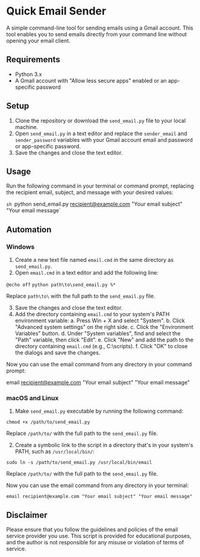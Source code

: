 # Quick Email Sender

A simple command-line tool for sending emails using a Gmail account. This tool enables you to send emails directly from your command line without opening your email client.

## Requirements

- Python 3.x
- A Gmail account with "Allow less secure apps" enabled or an app-specific password

## Setup

1. Clone the repository or download the `send_email.py` file to your local machine.
2. Open `send_email.py` in a text editor and replace the `sender_email` and `sender_password` variables with your Gmail account email and password or app-specific password.
3. Save the changes and close the text editor.

## Usage

Run the following command in your terminal or command prompt, replacing the recipient email, subject, and message with your desired values:

`sh
`python send_email.py recipient@example.com "Your email subject" "Your email message`


## Automation

### Windows

1. Create a new text file named `email.cmd` in the same directory as `send_email.py`.
2. Open `email.cmd` in a text editor and add the following line:

`@echo off`
`python path\to\send_email.py %*`

Replace `path\to\` with the full path to the `send_email.py` file.

3. Save the changes and close the text editor.
4. Add the directory containing `email.cmd` to your system's PATH environment variable:
a. Press Win + X and select "System".
b. Click "Advanced system settings" on the right side.
c. Click the "Environment Variables" button.
d. Under "System variables", find and select the "Path" variable, then click "Edit".
e. Click "New" and add the path to the directory containing `email.cmd` (e.g., C:\scripts\).
f. Click "OK" to close the dialogs and save the changes.

Now you can use the email command from any directory in your command prompt:

email recipient@example.com "Your email subject" "Your email message"

### macOS and Linux

1. Make `send_email.py` executable by running the following command:

`chmod +x /path/to/send_email.py`

Replace `/path/to/` with the full path to the `send_email.py` file.

2. Create a symbolic link to the script in a directory that's in your system's PATH, such as `/usr/local/bin/`:

`sudo ln -s /path/to/send_email.py /usr/local/bin/email`

Replace `/path/to/` with the full path to the `send_email.py` file.

Now you can use the email command from any directory in your terminal:

`email recipient@example.com "Your email subject" "Your email message"`
## Disclaimer

Please ensure that you follow the guidelines and policies of the email service provider you use. This script is provided for educational purposes, and the author is not responsible for any misuse or violation of terms of service.

